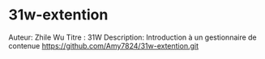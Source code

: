 # 31w-extention
Auteur: Zhile Wu
Titre : 31W
Description: Introduction à un gestionnaire de contenue
https://github.com/Amy7824/31w-extention.git
